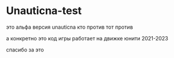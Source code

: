 # Unauticna-test
 
 это альфа версия unauticna кто против тот против

 а конкретно это код игры работает на движке юнити 2021-2023

 спасибо за это
